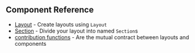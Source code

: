 ## Component Reference

* [Layout](Layout.md) - Create layouts using `Layout`
* [Section](Section.md) - Divide your layout into named `Section`s
* [contribution functions](contribution-functions.md) - Are the mutual contract between layouts and components

